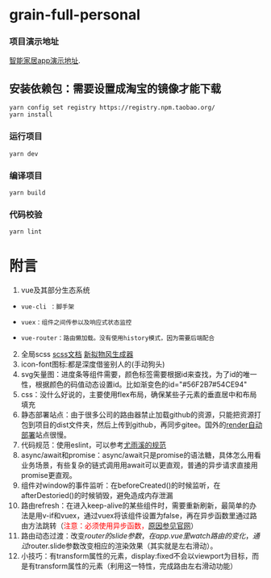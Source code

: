 # grain-full-personal

### 项目演示地址
[智能家居app演示地址](http://shuxiaoman.gitee.io/smart-home/).

## 安装依赖包：需要设置成淘宝的镜像才能下载
```
yarn config set registry https://registry.npm.taobao.org/
yarn install
```

### 运行项目
```
yarn dev
```

### 编译项目
```
yarn build
```

### 代码校验
```
yarn lint
```

# 附言

1. vue及其部分生态系统
-     vue-cli ：脚手架
-     vuex：组件之间传参以及响应式状态监控
-     vue-router：路由懒加载。没有使用history模式，因为需要后端配合
2. 全局scss [scss文档](https://www.sass.hk/)
[新拟物风生成器](https://neumorphism.io/)
3. icon-font图标:都是深度借鉴别人的(手动狗头)
4. svg矢量图：进度条等组件需要，颜色标签需要根据id来查找，为了id的唯一性，根据颜色的码值动态设置id。比如渐变色的id="#56F2B7#54CE94"
5. css：没什么好说的，主要使用flex布局，确保某些子元素的垂直居中和布局填充
6. 静态部署站点：由于很多公司的路由器禁止加载github的资源，只能把资源打包到项目的dist文件夹，然后上传到github，再同步gitee。国外的[render自动部署](https://grain-full-personal.onrender.com/#/smart-house-keeper/home-page)站点很慢。
7. 代码规范：使用eslint，可以参考[尤雨溪的规范](https://github.com/vuejs/eslint-config-vue)
8. async/await和promise：async/await只是promise的语法糖，具体怎么用看业务场景，有些复杂的链式调用用await可以更直观，普通的异步请求直接用promise更直观。
9. 组件对window的事件监听：在beforeCreated()的时候监听，在afterDestoried()的时候销毁，避免造成内存泄漏
10. 路由refresh：在进入keep-alive的某些组件时，需要重新刷新，最简单的办法是用v-if和vuex，通过vuex将该组件设置为false，再在异步函数里通过路由方法跳转（<font color="red">注意：必须使用异步函数，[原因参见官网](https://cn.vuejs.org/v2/guide/reactivity.html#%E5%BC%82%E6%AD%A5%E6%9B%B4%E6%96%B0%E9%98%9F%E5%88%97)</font>）
11. 路由动态过渡：改变$router的slide参数，在app.vue里watch路由的变化，通过$router.slide参数改变相应的渲染效果（其实就是左右滑动）。
12. 小技巧：有transform属性的元素，display:fixed不会以viewport为目标，而是有transform属性的元素（利用这一特性，完成路由左右滑动功能）
